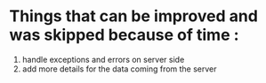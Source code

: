 # Things that can be improved and was skipped because of time : 
1. handle exceptions and errors on server side
2. add more details for the data coming from the server
